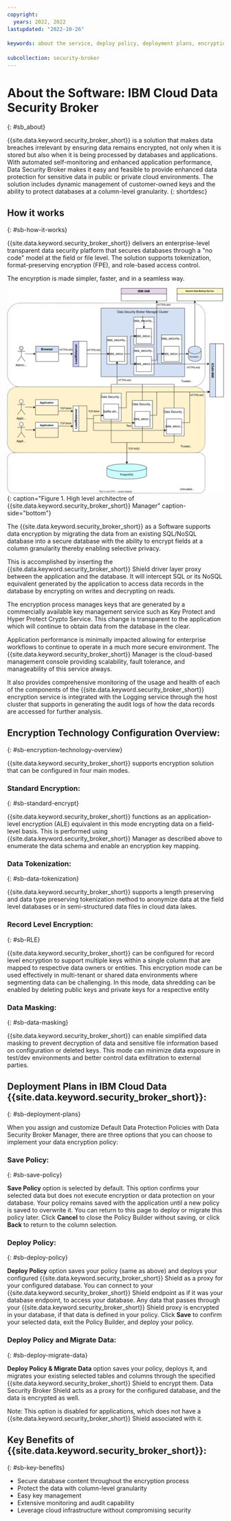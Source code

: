 ```yaml
---
copyright:
  years: 2022, 2022
lastupdated: "2022-10-26"

keywords: about the service, deploy policy, deployment plans, encryption technology, encryption modes, data protection modes

subcollection: security-broker
---
```


# About the Software: IBM Cloud Data Security Broker
{: #sb_about}

{{site.data.keyword.security_broker_short}} is a solution that makes data breaches irrelevant
by ensuring data remains encrypted, not only when it is stored but also
when it is being processed by databases and applications. With automated
self-monitoring and enhanced application performance, Data Security
Broker makes it easy and feasible to provide enhanced data protection
for sensitive data in public or private cloud environments. The solution
includes dynamic management of customer-owned keys and the ability to
protect databases at a column-level granularity.
{: shortdesc}

## How it works
{: #sb-how-it-works}

{{site.data.keyword.security_broker_short}} delivers an enterprise-level transparent data security platform that secures databases through a "no code" model at the field or file level. The solution supports tokenization, format-preserving encryption (FPE), and role-based access control. 

The encyrption is made simpler, faster, and in a seamless way.

![High level architectre of {{site.data.keyword.security_broker_short}} Manager](images/architecture.svg){: caption="Figure 1. High level architectre of {{site.data.keyword.security_broker_short}} Manager" caption-side="bottom"}

The {{site.data.keyword.security_broker_short}} as a Software supports data encryption by
migrating the data from an existing SQL/NoSQL database into a secure
database with the ability to encrypt fields at a column granularity
thereby enabling selective privacy.

This is accomplished by inserting the {{site.data.keyword.security_broker_short}} Shield driver
layer proxy between the application and the database. It will intercept
SQL or its NoSQL equivalent generated by the application to access data
records in the database by encrypting on writes and decrypting on reads.

The encryption process manages keys that are generated by a commercially
available key management service such as Key Protect and Hyper Protect
Crypto Service. This change is transparent to the application which will
continue to obtain data from the database in the clear.

Application performance is minimally impacted allowing for enterprise
workflows to continue to operate in a much more secure environment. The
{{site.data.keyword.security_broker_short}} Manager is the cloud-based management console
providing scalability, fault tolerance, and manageability of this
service always.

It also provides comprehensive monitoring of the usage and health of
each of the components of the {{site.data.keyword.security_broker_short}} encryption service is
integrated with the Logging service through the host cluster that
supports in generating the audit logs of how the data records are
accessed for further analysis.

## Encryption Technology Configuration Overview:
{: #sb-encryption-technology-overview}

{{site.data.keyword.security_broker_short}} supports encryption solution that can be configured
in four main modes.

### Standard Encryption: 
{: #sb-standard-encrypt}

{{site.data.keyword.security_broker_short}} functions as an
application-level encryption (ALE) equivalent in this
mode encrypting data on a field-level basis. This is performed using
{{site.data.keyword.security_broker_short}} Manager as described above to enumerate the data
schema and enable an encryption key mapping.

### Data Tokenization:
{: #sb-data-tokenization}

{{site.data.keyword.security_broker_short}} supports a length
preserving and data type preserving tokenization method to anonymize
data at the field level databases or in semi-structured data files in
cloud data lakes.

### Record Level Encryption:
{: #sb-RLE}

{{site.data.keyword.security_broker_short}} can be configured
for record level encryption to support multiple keys within a single
column that are mapped to respective data owners or entities. This
encryption mode can be used effectively in multi-tenant or shared data
environments where segmenting data can be challenging. In this mode,
data shredding can be enabled by deleting public keys and private keys
for a respective entity

### Data Masking: 
{: #sb-data-masking}

{{site.data.keyword.security_broker_short}} can enable simplified data
masking to prevent decryption of data and sensitive file information
based on configuration or deleted keys. This mode can minimize data
exposure in test/dev environments and better control data exfiltration
to external parties.


## Deployment Plans in IBM Cloud Data {{site.data.keyword.security_broker_short}}:
{: #sb-deployment-plans}

When you assign and customize Default Data Protection Policies with Data
Security Broker Manager, there are three options that you can choose to
implement your data encryption policy:

### Save Policy:
{: #sb-save-policy}

**Save Policy** option is selected by default. This option confirms your
selected data but does not execute encryption or data protection on your
database. Your policy remains saved with the application until a new
policy is saved to overwrite it. You can return to this page to deploy
or migrate this policy later. Click **Cancel** to close the Policy
Builder without saving, or click **Back** to return to the column
selection.

### Deploy Policy:
{: #sb-deploy-policy}

**Deploy Policy** option saves your policy (same as above) and deploys
your configured {{site.data.keyword.security_broker_short}} Shield as a proxy for your
configured database. You can connect to your {{site.data.keyword.security_broker_short}} Shield
endpoint as if it was your database endpoint, to access your database.
Any data that passes through your {{site.data.keyword.security_broker_short}} Shield proxy is
encrypted in your database, if that data is defined in your policy.
Click **Save** to confirm your selected data, exit the Policy Builder,
and deploy your policy.

### Deploy Policy and Migrate Data:
{: #sb-deploy-migrate-data}

**Deploy Policy & Migrate Data** option saves your policy, deploys it,
and migrates your existing selected tables and columns through the
specified {{site.data.keyword.security_broker_short}} Shield to encrypt them. Data Security
Broker Shield acts as a proxy for the configured database, and the data
is encrypted as well.

Note: This option is disabled for applications, which does not have a {{site.data.keyword.security_broker_short}} Shield associated with it.

## Key Benefits of {{site.data.keyword.security_broker_short}}:
{: #sb-key-benefits}

- Secure database content throughout the encryption process
- Protect the data with column-level granularity
- Easy key management
- Extensive monitoring and audit capability
- Leverage cloud infrastructure without compromising security


